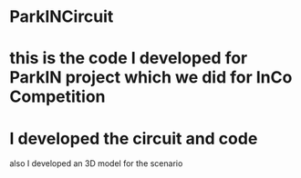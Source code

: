 # ParkINCircuit
# this is the code I developed for ParkIN project which we did for InCo Competition 
# I developed the circuit and code
also I developed an 3D model for the scenario
